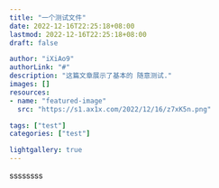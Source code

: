 ```yaml
---
title: "一个测试文件"
date: 2022-12-16T22:25:18+08:00
lastmod: 2022-12-16T22:25:18+08:00 
draft: false

author: "iXiAo9"
authorLink: "#"
description: "这篇文章展示了基本的 随意测试."
images: []
resources:
- name: "featured-image"
  src: "https://s1.ax1x.com/2022/12/16/z7xK5n.png"

tags: ["test"]
categories: ["test"]

lightgallery: true
---
```


ssssssss

